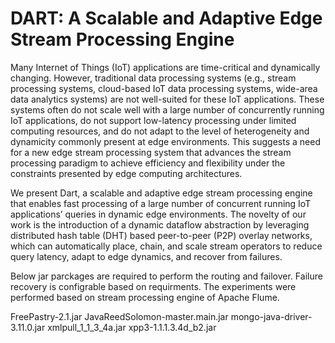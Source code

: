 # DART: A Scalable and Adaptive Edge Stream Processing Engine

Many Internet of Things (IoT) applications are time-critical and dynamically changing. However, traditional data processing systems (e.g., stream processing systems, cloud-based IoT data processing systems, wide-area data analytics systems) are not well-suited for these IoT applications. These systems often do not scale well with a large number of concurrently running IoT applications, do not support low-latency processing under limited computing resources, and do not adapt to the level of heterogeneity and dynamicity commonly present at edge environments. This suggests a need for a new edge stream processing system that advances the stream processing paradigm to achieve efficiency and flexibility under the constraints presented by edge computing architectures.

We present Dart, a scalable and adaptive edge stream processing engine that enables fast processing of a large number of concurrent running IoT applications’ queries in dynamic edge environments. The novelty of our work is the introduction of a dynamic dataflow abstraction by leveraging distributed hash table (DHT) based peer-to-peer (P2P) overlay networks, which can automatically place, chain, and scale stream operators to reduce query latency, adapt to edge dynamics, and recover from failures. 

Below jar parckages are required to perform the routing and failover. 
Failure recovery is configrable based on requirments. The experiments were performed based on stream processing engine of Apache Flume. 

FreePastry-2.1.jar
JavaReedSolomon-master.main.jar
mongo-java-driver-3.11.0.jar
xmlpull_1_1_3_4a.jar
xpp3-1.1.1.3.4d_b2.jar
